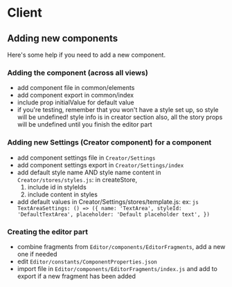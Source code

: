 # Client
## Adding new components
Here's some help if you need to add a new component.
### Adding the component (across all views)
- add component file in common/elements
- add component export in common/index
- include prop initialValue for default value
- if you're testing, remember that you won't have a style set up, so style will be undefined! style info is in creator section
	also, all the story props will be undefined until you finish the editor part
### Adding new Settings (Creator component) for a component
- add component settings file in `Creator/Settings`
- add component settings export in `Creator/Settings/index`
- add default style name AND style name content in `Creator/stores/styles.js`: in createStore,
    1. include id in styleIds
    2. include content in styles
- add default values in Creator/Settings/stores/template.js: 
ex:
		```js
		TextAreaSettings: () => ({
			name: 'TextArea',
			styleId: 'DefaultTextArea',
			placeholder: 'Default placeholder text',
		})
		```
### Creating the editor part
- combine fragments from `Editor/components/EditorFragments`, add a new one if needed
- edit `Editor/constants/ComponentProperties.json`
- import file in `Editor/components/EditorFragments/index.js` and add to export if a new fragment has been added